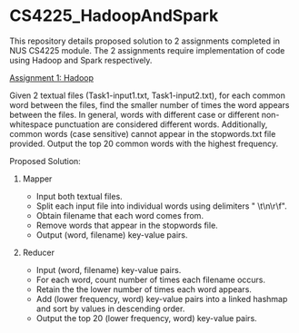 # CS4225_HadoopAndSpark
This repository details proposed solution to 2 assignments completed in NUS CS4225 module. The 2 assignments require implementation of code using Hadoop and Spark respectively.

<ins>Assignment 1: Hadoop</ins>

Given 2 textual files (Task1-input1.txt, Task1-input2.txt), for each common word between the files, find the smaller number of times the word appears between the files. In general, words with different case or different non-whitespace punctuation are considered different words. Additionally, common words (case sensitive) cannot appear in the stopwords.txt file provided. Output the top 20 common words with the highest frequency. 

Proposed Solution:
1. Mapper
   - Input both textual files.
   - Split each input file into individual words using delimiters " \t\n\r\f".
   - Obtain filename that each word comes from.
   - Remove words that appear in the stopwords file.
   - Output (word, filename) key-value pairs.
   
2. Reducer
   - Input (word, filename) key-value pairs.
   - For each word, count number of times each filename occurs.
   - Retain the the lower number of times each word appears.
   - Add (lower frequency, word) key-value pairs into a linked hashmap and sort by values in descending order.
   - Output the top 20 (lower frequency, word) key-value pairs.
